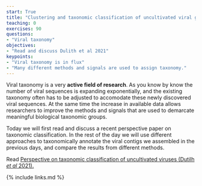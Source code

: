 ```yaml
---
start: True
title: "Clustering and taxonomic classification of uncultivated viral genomes"
teaching: 0
exercises: 90
questions:
- "Viral taxonomy"
objectives:
- "Read and discuss Dulith et al 2021"
keypoints:
- "Viral taxonomy is in flux"
- "Many different methods and signals are used to assign taxonomy."
---
```

Viral taxonomy is a very **active field of research**. As you know by know the number of viral sequences is expanding exponentially, and the existing taxonomy often has to be adjusted to accomodate these newly discovered viral sequences. At the same time the increase in available data allows researchers to improve the methods and signals that are used to demarcate meaningful biological taxonomic groups.

Today we will first read and discuss a recent perspective paper on taxonomic classification. In the rest of the day we will use different approaches to taxonomically annotate the viral contigs we assembled in the previous days, and compare the results from different methods.

Read [Perspective on taxonomic classification of uncultivated viruses (Dutilh *et al* 2021). ](https://www.sciencedirect.com/science/article/pii/S1879625721001334)



{% include links.md %}
